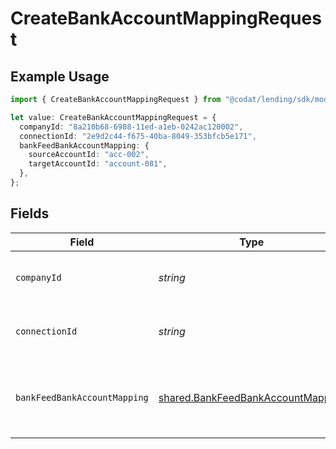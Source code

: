 # CreateBankAccountMappingRequest

## Example Usage

```typescript
import { CreateBankAccountMappingRequest } from "@codat/lending/sdk/models/operations";

let value: CreateBankAccountMappingRequest = {
  companyId: "8a210b68-6988-11ed-a1eb-0242ac120002",
  connectionId: "2e9d2c44-f675-40ba-8049-353bfcb5e171",
  bankFeedBankAccountMapping: {
    sourceAccountId: "acc-002",
    targetAccountId: "account-081",
  },
};
```

## Fields

| Field                                                                                         | Type                                                                                          | Required                                                                                      | Description                                                                                   | Example                                                                                       |
| --------------------------------------------------------------------------------------------- | --------------------------------------------------------------------------------------------- | --------------------------------------------------------------------------------------------- | --------------------------------------------------------------------------------------------- | --------------------------------------------------------------------------------------------- |
| `companyId`                                                                                   | *string*                                                                                      | :heavy_check_mark:                                                                            | Unique identifier for a company.                                                              | 8a210b68-6988-11ed-a1eb-0242ac120002                                                          |
| `connectionId`                                                                                | *string*                                                                                      | :heavy_check_mark:                                                                            | Unique identifier for a connection.                                                           | 2e9d2c44-f675-40ba-8049-353bfcb5e171                                                          |
| `bankFeedBankAccountMapping`                                                                  | [shared.BankFeedBankAccountMapping](../../../sdk/models/shared/bankfeedbankaccountmapping.md) | :heavy_minus_sign:                                                                            | N/A                                                                                           | {<br/>"sourceAccountId": "acc-002",<br/>"targetAccountId": "account-081"<br/>}                |